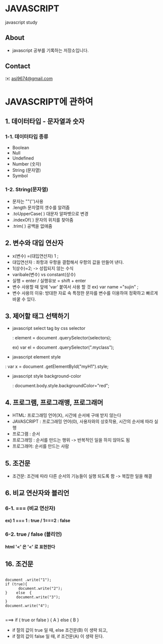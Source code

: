 # JAVASCRIPT
javascript study

## About
* javascript 공부를 기록하는 저장소입니다. 

## Contact
:envelope: asj9674@gmail.com 

# JAVASCRIPT에 관하여 

## 1. 데이터타입 - 문자열과 숫자 

### 1-1. 데이터타입 종류 
* Boolean 
* Null
* Undefined
* Number (숫자)
* String (문자열)
* Symbol

### 1-2. String(문자열)
* 문자는 ""('')사용 
* .length  문자열의 갯수를 알려줌 
* .toUpperCase( ) 대문자 알파벳으로 변경 
* .indexOf( ) 문자의 위치를 찾아줌 
* .trim( ) 공백을 없애줌  

## 2. 변수와 대입 연산자 
* x(변수) =(대입연산자)  1 ;
* 대입연산자 : 좌항과 우항을 결합해서 우항의 값을 만들어 낸다.  
* 1(상수)=2;    -> 성립되지 않는 수식 
* varibale(변수)  vs  constant(상수) 
* 실행 = enter  / 실행유보 = shift + enter 
* 변수 사용할 때 앞에 'var' 붙여서 사용 할 것 ex) var name ="sujin" ;
* 변수 사용의 이유: 방대한 자료 속 특정한 문자를 변수를 이용하여 정확하고 빠르게 바꿀 수 있다.

## 3. 제어할 태그 선택하기 
* javascript select tag by css selector


  :  element = document .querySelector(selectors);


  ex) var el = document .querySelector(".myclass");
      

* javascript element style
 
 : var x = document .getElementById("myH1").style;
      

* javascript style background-color


  : document.body.style.backgroundColor="red";
      

## 4. 프로그램, 프로그래맹, 프로그래머 
* HTML: 프로그래밍 언어(X), 시간에 순서에 구애 받지 않는다 
* JAVASCRIPT : 프로그래밍 언어(0), 사용자와의 상호작용, 시간의 순서에 따라 실행
* 프로그램 : 순서 
* 프로그래밍 : 순서를 만드는 행위 -> 반복적인 일을 하지 않아도 됨
* 프로그래머: 순서를 만드는 사람 

## 5. 조건문 
* 조건문: 조건에 따라 다른 순서의 기능들이 실행 되도록 함 -> 복잡한 일을 해결

## 6. 비교 연산자와 블리언 
### 6-1. === (비교 연산자)
#### ex) 1 === 1   : true    /  1===2  : false

### 6-2. true / false (블리언) 
#### html '<'  은  '&lt;' 로 표현한다 

## 16. 조건문 
<pre>
<code>
document .write("1");
if (true){
      document.write("2");
}    else  {
     document.write("3");
}
document.write("4");	
</code>
</pre>


===> if (  true or false  ) {  A  } else { B  }   
* if 절의 값이 true 일 때, else 조건문(B) 이 생략 되고, 
* if 절의 값이 false 일 때, if 조건문(A) 이 생략 된다.  
              














 
